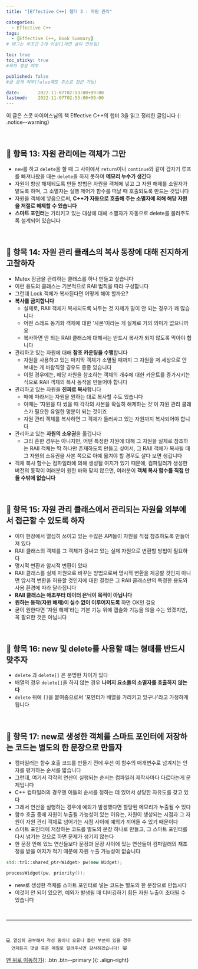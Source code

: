 ```yaml
---
title: "[Effective C++] 챕터 3 : 자원 관리" 

categories:
  - Effective C++
tags:
  - [Effective C++, Book Summary]
# 태그는 무조건 2개 이상(1개면 글이 안보임)

toc: true
toc_sticky: true
#목차 생성 여부

published: false
#글 공개 여부(false해도 주소로 접근 가능)

date:       2022-11-07T02:53:00+09:00
lastmod:    2022-11-07T02:53:00+09:00
---
```


이 글은 스콧 마이어스님의 책 Effective C++의 챕터 3을 읽고 정리한 글입니다
{: .notice--warning}

<br>

## 📌 항목 13: 자원 관리에는 객체가 그만

- `new`를 하고 `delete`을 할 때 그 사이에서 `return`이나 `continue`와 같이 갑자기 루프를 빠져나왔을 때는 `delete`을 하지 못하여 **메모리 누수가 생긴다**
- 자원이 항상 해제되도록 만들 방법은 자원을 객체에 넣고 그 자원 해제를 소멸자가 맡도록 하며, 그 소멸자는 실행 제어가 함수를 떠날 때 호출되도록 만드는 것입니다
- 자원을 객체에 넣음으로써, **C++가 자동으로 호출해 주는 소멸자에 의해 해당 자원을 저절로 해제할 수 있습니다**
- **스마트 포인터**는 가리키고 있는 대상에 대해 소멸자가 자동으로 delete를 불러주도록 설계되어 있습니다

<br>

## 📌 항목 14: 자원 관리 클래스의 복사 동장에 대해 진지하게 고찰하자

- Mutex 잠금을 관리하는 클래스를 하나 만들고 싶습니다
- 이런 용도의 클래스는 기본적으로 RAII 법칙을 따라 구성합니다
- 그런데 Lock 객체가 복사된다면 어떻게 해야 할까요?
- **복사를 금지합니다**
  - 실제로, RAII 객체가 복사되도록 놔두는 것 자제가 말이 안 되는 경우가 꽤 많습니다
  - 어떤 스레드 동기화 객체에 대한 '사본'이라는 게 실제로 거의 의미가 없으니까요
  - 복사하면 안 되는 RAII 클래스에 대해서는 반드시 복사가 되지 않도록 막아야 합니다
- 관리하고 있는 자원에 대해 **참조 카운팅을 수행**합니다
  - 자원을 사용하고 있는 마지막 객체가 소멸될 때까지 그 자원을 저 세상으로 안 보내는 게 바람직할 경우도 종종 있습니다
  - 이럴 경우에는, 해당 자원을 참조하는 객체의 개수에 대한 카운트를 증가시키는 식으로 RAII 객체의 복사 동작을 만들어야 합니다
- 관리하고 있는 자원을 **진짜로 복사**합니다
  - 때에 따라서는 자원을 원하는 대로 복사할 수도 있습니다
  - 이때는 '자원을 다 썼을 때 각각의 사본을 확실히 해제하는 것'이 자원 관리 클래스가 필요한 유일한 명분이 되는 것이죠
  - 자원 관리 객체를 복사하면 그 객체가 둘러싸고 있는 자원까지 복사되어야 합니다
- 관리하고 있는 **자원의 소유권**을 옮깁니다
  - 그리 흔한 경우는 아니지만, 어떤 특정한 자원에 대해 그 자원을 실제로 참조하는 RAII 객체는 딱 하나만 존재하도록 만들고 싶어서, 그 RAII 객체가 복사될 때 그 자원의 소유권을 사본 쪽으로 아예 옮겨야 할 경우도 살다 보면 생깁니다
- 객체 복사 함수는 컴파일러에 의해 생성될 여지가 있기 때문에, 컴파일러가 생성한 버전의 동작이 여러분이 원한 바와 맞지 않으면, 여러분이 **객체 복사 함수를 직접 만들 수밖에 없습니다**

<br>

## 📌 항목 15: 자원 관리 클래스에서 관리되는 자원을 외부에서 접근할 수 있도록 하자

- 이미 현장에서 열심히 쓰이고 있는 수많은 API들이 자원을 직접 참조하도록 만들어져 있다
- RAII 클래스의 객체를 그 객체가 감싸고 있는 실제 자원으로 변환할 방법이 필요하다
- 명시적 변환과 암시적 변환이 있다
- RAII 클래스를 실제 자원으로 바꾸는 방법으로써 명시적 변환을 제공할 것인지 아니면 암시적 변환을 허용할 것인지에 대한 결정은 그 RAII 클래스만의 특정한 용도와 사용 환경에 따라 달라집니다
- **RAII 클래스는 애초부터 데이터 은닉이 목적이 아닙니다**
- **원하는 동작(자원 해제)이 실수 없이 이루어지도록** 하면 OK인 걸요
- 굳이 원한다면 '자원 해제'라는 기본 기능 위에 캡슐화 기능을 얹을 수는 있겠지만, 꼭 필요한 것은 아닙니다

<br>

## 📌 항목 16: new 및 delete를 사용할 때는 형태를 반드시 맞추자

- `delete` 과 `delete[]` 은 분명한 차이가 있다
- 배열의 경우 `delete[]`을 하지 않는 경우 **나머지 요소들의 소멸자를 호출하지 않는다**
- `delete` 뒤에 `[]`을 붙여줌으로써 '포인터가 배열을 가리키고 있구나'라고 가정하게 됩니다

<br>

## 📌 항목 17: new로 생성한 객체를 스마트 포인터에 저장하는 코드는 별도의 한 문장으로 만들자

- 컴파일러는 함수 호출 코드를 만들기 전에 우선 이 함수의 매개변수로 넘겨지는 인자를 평가하는 순서를 밟습니다
- 그런데, 여기서 각각의 연산이 실행되는 순서는 컴파일러 제작사마다 다르다는게 문제입니다
- C++ 컴파일러의 경우엔 이들의 순서를 정하는 데 있어서 상당한 자유도를 갖고 있다
- 그래서 연산을 실행하는 경우에 예외가 발생했다면 할당된 메모리가 누출될 수 있다
- 함수 호출 중에 자원이 누출될 가능성이 있는 이유는, 자원이 생성되는 시점과 그 자원이 자원 관리 객체로 넘어가는 시점 사이에 예외가 끼어들 수 있기 때문이다
- 스마트 포인터에 저장하는 코드를 별도의 문장 하나로 만들고, 그 스마트 포인터를 다시 넘기는 것으로 하면 문제가 생기지 않는다
- 한 문장 안에 있느 연산들보다 문장과 문장 사이에 있는 연산들이 컴파일러의 재조정을 받을 여지가 적기 때문에 자원 누출 가능성이 없습니다

```cpp
std::tr1::shared_ptr<Widget> pw(new Widget);

processWidget(pw, priority());
```

- new로 생성한 객체를 스마트 포인터로 넣는 코드는 별도의 한 문장으로 만듭시다
- 이것이 안 되어 있으면, 예외가 발생될 때 디버깅하기 힘든 자원 누출이 초대될 수 있습니다

<br>

***
<br>

    💻 열심히 공부해서 작성 중이니 오류나 틀린 부분이 있을 경우 
      언제든지 댓글 혹은 메일로 알려주시면 감사하겠습니다! 😸

[맨 위로 이동하기](#){: .btn .btn--primary }{: .align-right}